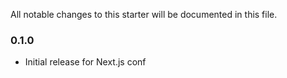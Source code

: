 All notable changes to this starter will be documented in this file.

### 0.1.0

- Initial release for Next.js conf
